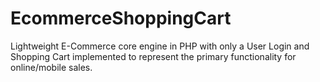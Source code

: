# EcommerceShoppingCart
Lightweight E-Commerce core engine in PHP with only a User Login and Shopping Cart implemented to represent the primary functionality for online/mobile sales.
